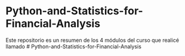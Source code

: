 # Python-and-Statistics-for-Financial-Analysis
Este repositorio es un resumen de los 4 módulos del curso que realicé llamado # Python-and-Statistics-for-Financial-Analysis


